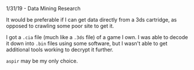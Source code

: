 1/31/19 - Data Mining Research

It would be preferable if I can get data directly from a 3ds cartridge, as opposed to crawling some poor site to get it.

I got a `.cia` file (much like a `.3ds` file) of a game I own. I was able to decode it down into `.bin` files using some software, but I wasn't able to get additional tools working to decrypt it further.

`aspir` may be my only choice.

